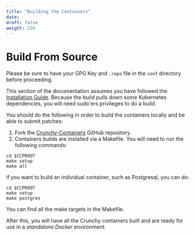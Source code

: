 ```yaml
---
title: "Building the Containers"
date:
draft: false
weight: 250
---
```


# Build From Source


Please be sure to have your GPG Key and `.repo` file in the `conf` directory
before proceeding.


This section of the documentation assumes you have followed the [Installation Guide](/installation-guide/installation-guide).
Because the build pulls down some Kubernetes dependencies, you will need sudo'ers privileges to do a build.

You should do the following in order to build the containers locally and be able to submit patches:

1. Fork the [Crunchy-Containers](https://github.com/CrunchyData/crunchy-containers) GitHub repository.
2. Containers builds are installed via a Makefile. You will need to run the following commands:

```
cd $CCPROOT
make setup
make all
```

if you want to build an individual container, such as Postgresql, you can do:

```
cd $CCPROOT
make setup
make postgres
```

You can find all the make targets in the Makefile.

After this, you will have all the Crunchy containers built and are ready
for use in a *standalone Docker* environment.
